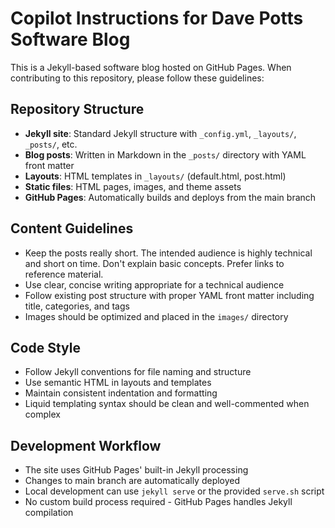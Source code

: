# Copilot Instructions for Dave Potts Software Blog

This is a Jekyll-based software blog hosted on GitHub Pages. When contributing to this repository, please follow these guidelines:

## Repository Structure
- **Jekyll site**: Standard Jekyll structure with `_config.yml`, `_layouts/`, `_posts/`, etc.
- **Blog posts**: Written in Markdown in the `_posts/` directory with YAML front matter
- **Layouts**: HTML templates in `_layouts/` (default.html, post.html)
- **Static files**: HTML pages, images, and theme assets
- **GitHub Pages**: Automatically builds and deploys from the main branch

## Content Guidelines
- Keep the posts really short. The intended audience is highly technical and short on time. Don't explain basic concepts. Prefer links to reference material. 
- Use clear, concise writing appropriate for a technical audience
- Follow existing post structure with proper YAML front matter including title, categories, and tags
- Images should be optimized and placed in the `images/` directory

## Code Style
- Follow Jekyll conventions for file naming and structure
- Use semantic HTML in layouts and templates
- Maintain consistent indentation and formatting
- Liquid templating syntax should be clean and well-commented when complex

## Development Workflow
- The site uses GitHub Pages' built-in Jekyll processing
- Changes to main branch are automatically deployed
- Local development can use `jekyll serve` or the provided `serve.sh` script
- No custom build process required - GitHub Pages handles Jekyll compilation